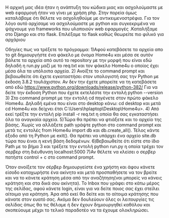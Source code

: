 Η αρχική μας ιδέα ήταν η ανάπτυξη του κώδικα μιας και ασχολούμαστε με web εφαρμογή ήταν να γίνει με χρήση php. Στην πορεία όμως καταλάβαμε ότι θέλετε να ασχοληθούμε με αντικειμενοστρέφια. Για τον λόγο αυτό αρχίσαμε να ασχολούμαστε με python και συγκεκριμένα να ψάχνουμε για frameworks που υλοποιούν web  εφαρμογές .Καταλήξαμε στο Django και στο flask. Επιλέξαμε το flask καθώς  θεωρείτε πιο φιλικό για αρχάριου


Οδηγίες πως να τρέξετε το πρόγραμμα:
1)Αφού κατεβάσετε τα αρχεία απο το git δημιουργήστε ένα φάκελο με όνομα Home4u και μέσα σε αυτόν βάλετε τα αρχεία από αυτό το repository με την μορφή που είναι εδώ δηλαδή η run.py μαζί με το req.txt και τον φάκελο Home4u ο οποίος έχει μέσα όλα τα υπόλοιπα αρχεία.
2) Ανοίξτε το command prompt και βεβαιωθείτε ότι έχετε εγκαταστήσει στον υπολογιστή σας την Python με έκδοση 3.8.2 τουλάχιστον. Αν δεν την έχετε μπορείτε να τη κατεβάσετε από εδώ https://www.python.org/downloads/release/python-382/ Για να δείτε την έκδοση Python που έχετε εκτελέστε την εντολή python --version
3) Στο command prompt με την εντολή cd πηγένετε στον πρώτο φάκελο Home4u. Δηλαδή εμένα που είναι στο desktop κάνω: cd desktop και μετά cd Home4u και δείχνει έτσι C:\Users\hplaptop\Desktop\Home4u>.
4) Από εκεί τρέξτε την εντολή pip install -r req.txt η οποία θα σας εγκαταστήσει όλα τα αναγκαία αρχεία.
5)Τώρα θα πρέπει να φτιάξετε και το αρχείο της βάσης. Χωρίς να αλλάξετε path γράψτε python στο command prompt και μετά τις εντολές from Home4u import db και db.create_all(). Τέλος κάντε έξοδο από τη Python με exit(). Θα πρέπει να υπάρχει ένα αρχείο site.db τώρα που έιναι η κενή βάση δεδομένων.
6)Βεβαιωθείτε ότι είστε στο ίδιο Path με το βήμα 3 και τρέξετε την εντολή python run.py η οποία τρέχει τον σερβερ στη διέυθυνση localhost:5000
7)Αν θέλετε να κλείσει ο σερβερ πατήστε control + c στο command prompt.

Όταν ανοίξετε τον σέρβερ δημιουργείστε ένα χρήστη και άφου κάνετε είσοδο καταχωρήστε ένα ακίνητο και μετά προσπαθήσετε να τον βρείτε και να το κάνετε κράτηση μέσα από την αναζήτηση(ναι μπορείς να κάνεις κράτηση και στα δικά σου ακίνητα). Το Inbox που γράφει στο κάτω μέρος της σελίδας, αφού κάνετε login, είναι για να δείτε ποιος σας έχει στείλει αίτοιμα για κράτηση. Άρα από εκεί θα δείτε και το αίτοιμα κράτησης που κάνατε στον ευατό σας. Ακόμα δεν δουλεύουν όλες οι λειτουργίες τις σελίδας όπως θα τις θέλαμε ή δεν έχουν δημιουργηθεί καθόλου και σκοπεύουμε μέχρι το τελικό παραδοτέο να τα έχουμε ολοκληρώσει.
